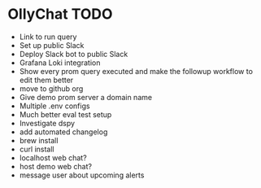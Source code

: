 # OllyChat TODO

- Link to run query
- Set up public Slack
- Deploy Slack bot to public Slack
- Grafana Loki integration
- Show every prom query executed and make the followup workflow to edit them better
- move to github org
- Give demo prom server a domain name
- Multiple .env configs
- Much better eval test setup
- Investigate dspy
- add automated changelog
- brew install
- curl install
- localhost web chat?
- host demo web chat?
- message user about upcoming alerts
